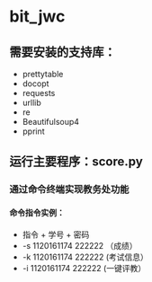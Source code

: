 # bit_jwc
## 需要安装的支持库：
- prettytable
- docopt
- requests
- urllib
- re
- Beautifulsoup4
- pprint
## 运行主要程序：score.py
### 通过命令终端实现教务处功能
#### 命令指令实例：
- 指令 + 学号 + 密码
- -s 1120161174 222222 （成绩）
- -k 1120161174 222222  (考试信息）
- -i 1120161174 222222  (一键评教）
